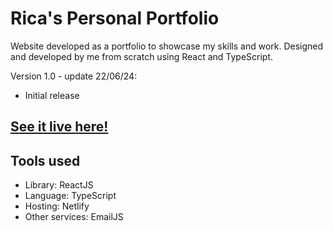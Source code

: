 # Rica's Personal Portfolio

Website developed as a portfolio to showcase my skills and work. Designed and developed by me from scratch using React and TypeScript.

Version 1.0 - update 22/06/24:

- Initial release

## [See it live here!](https://ricamaeaverion.netlify.app/)

## Tools used

- Library: ReactJS
- Language: TypeScript
- Hosting: Netlify
- Other services: EmailJS
